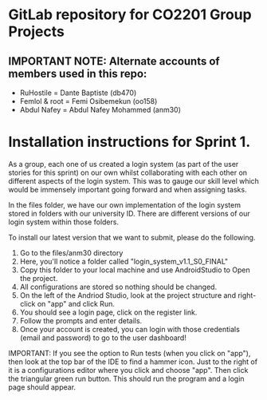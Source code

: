 # GitLab repository for CO2201 Group Projects

## IMPORTANT NOTE: Alternate accounts of members used in this repo:
* RuHostile = Dante Baptiste (db470)
* Femlol & root = Femi Osibemekun (oo158)
* Abdul Nafey = Abdul Nafey Mohammed (anm30)

# Installation instructions for Sprint 1.

As a group, each one of us created a login system (as part of the user stories for this sprint) on our own whilst collaborating with each other on different aspects of the login system. This was to gauge our skill level which would be immensely important going forward and when assigning tasks.

In the files folder, we have our own implementation of the login system stored in folders with our university ID. There are different versions of our login system within those folders.

To install our latest version that we want to submit, please do the following.

1. Go to the files/anm30 directory
2. Here, you'll notice a folder called "login_system_v1.1_S0_FINAL"
3. Copy this folder to your local machine and use AndroidStudio to Open the project.
4. All configurations are stored so nothing should be changed.
5. On the left of the Andriod Studio, look at the project structure and right-click on "app" and click Run.
6. You should see a login page, click on the register link.
7. Follow the prompts and enter details.
8. Once your account is created, you can login with those credentials (email and password) to go to the user dashboard!


IMPORTANT: If you see the option to Run tests (when you click on "app"), then look at the top bar of the IDE to find a hammer icon. Just to the right of it is a configurations editor where you click and choose "app". Then click the triangular green run button. This should run the program and a login page should appear.
